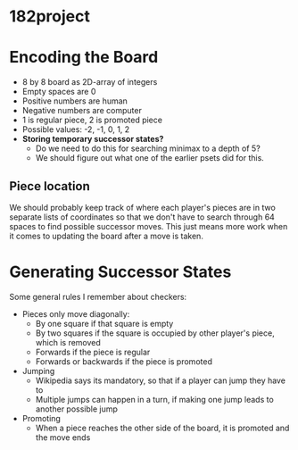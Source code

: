 182project
==========

# Encoding the Board
* 8 by 8 board as 2D-array of integers
* Empty spaces are 0
* Positive numbers are human
* Negative numbers are computer
* 1 is regular piece, 2 is promoted piece
* Possible values: -2, -1, 0, 1, 2
* **Storing temporary successor states?**
  * Do we need to do this for searching minimax to a depth of 5? 
  * We should figure out what one of the earlier psets did for this.

## Piece location
We should probably keep track of where each player's pieces are in two separate lists of coordinates so that we don't have to search through 64 spaces to find possible successor moves. This just means more work when it comes to updating the board after a move is taken.

# Generating Successor States

Some general rules I remember about checkers:

* Pieces only move diagonally:
  * By one square if that square is empty
  * By two squares if the square is occupied by other player's piece, which is removed
  * Forwards if the piece is regular
  * Forwards or backwards if the piece is promoted
* Jumping
  * Wikipedia says its mandatory, so that if a player can jump they have to
  * Multiple jumps can happen in a turn, if making one jump leads to another possible jump
* Promoting
  * When a piece reaches the other side of the board, it is promoted and the move ends


